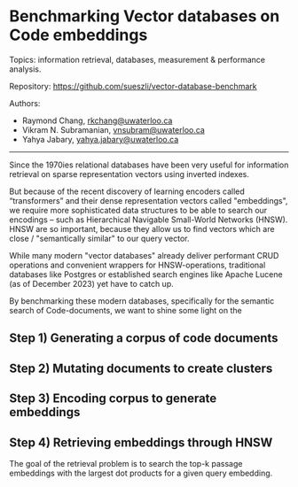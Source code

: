 # Benchmarking Vector databases on Code embeddings

Topics: information retrieval, databases, measurement & performance analysis.

Repository: https://github.com/sueszli/vector-database-benchmark

Authors:

- Raymond Chang, rkchang@uwaterloo.ca
- Vikram N. Subramanian, vnsubram@uwaterloo.ca
- Yahya Jabary, yahya.jabary@uwaterloo.ca

---

Since the 1970ies relational databases have been very useful for information retrieval on sparse representation vectors using inverted indexes.

But because of the recent discovery of learning encoders called “transformers” and their dense representation vectors called "embeddings", we require more sophisticated data structures to be able to search our encodings – such as Hierarchical Navigable Small-World Networks (HNSW). HNSW are so important, because they allow us to find vectors which are close / "semantically similar" to our query vector.

While many modern "vector databases" already deliver performant CRUD operations and convenient wrappers for HNSW-operations, traditional databases like Postgres or established search engines like Apache Lucene (as of December 2023) yet have to catch up.

By benchmarking these modern databases, specifically for the semantic search of Code-documents, we want to shine some light on the 

## Step 1) Generating a corpus of code documents

## Step 2) Mutating documents to create clusters

## Step 3) Encoding corpus to generate embeddings

## Step 4) Retrieving embeddings through HNSW

The goal of the retrieval problem is to search the top-k passage embeddings with the largest dot products for a given query embedding.
